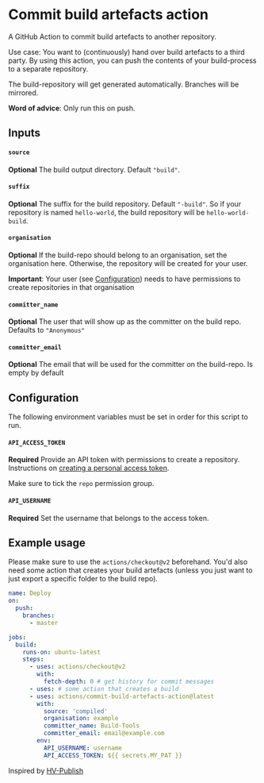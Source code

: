 # Commit build artefacts action

A GitHub Action to commit build artefacts to another repository.

Use case: You want to (continuously) hand over build artefacts to a third party. 
By using this action, you can push the contents of your build-process to a separate repository.

The build-repository will get generated automatically. Branches will be mirrored.

**Word of advice**: Only run this on push.

## Inputs

#### `source`

**Optional** The build output directory. Default `"build"`.

#### `suffix`

**Optional** The suffix for the build repository. Default `"-build"`. 
So if your repository is named `hello-world`, the build repository will be
`hello-world-build`. 

#### `organisation`

**Optional** If the build-repo should belong to an organisation, set the
organisation here. Otherwise, the repository will be created for your user.

**Important**: Your user (see [Configuration](#Configuration)) needs to have permissions to create repositories in that organisation

#### `committer_name`

**Optional** The user that will show up as the committer on the build repo.
Defaults to `"Anonymous"`

#### `committer_email`

**Optional** The email that will be used for the committer on the build-repo.
Is empty by default

## Configuration

The following environment variables must be set in order for this
script to run.

#### `API_ACCESS_TOKEN`

**Required** Provide an API token with permissions to create a repository.
Instructions on [creating a personal access token](https://docs.github.com/en/free-pro-team@latest/github/authenticating-to-github/creating-a-personal-access-token).

Make sure to tick the `repo` permission group.

#### `API_USERNAME`

**Required** Set the username that belongs to the access token.

## Example usage

Please make sure to use the `actions/checkout@v2` beforehand.
You'd also need some action that creates your build artefacts 
(unless you just want to just export a specific folder to the build repo).

```yaml
name: Deploy
on:
  push:
    branches:
      - master

jobs:
  build:
    runs-on: ubuntu-latest
    steps:
      - uses: actions/checkout@v2
        with:
          fetch-depth: 0 # get history for commit messages
      - uses: # some action that creates a build
      - uses: actions/commit-build-artefacts-action@latest
        with:
          source: 'compiled'
          organisation: example
          committer_name: Build-Tools
          committer_email: email@example.com
        env:
          API_USERNAME: username
          API_ACCESS_TOKEN: ${{ secrets.MY_PAT }}
```

Inspired by [HV-Publish](https://bitbucket.org/hinderlingvolkart/hv-publish/src/master/)
